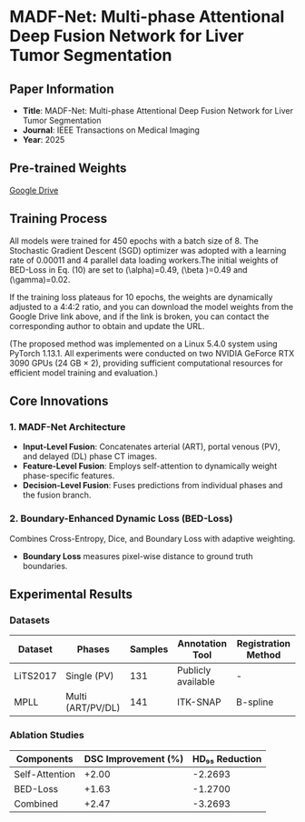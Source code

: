 # MADF-Net: Multi-phase Attentional Deep Fusion Network for Liver Tumor Segmentation  

## Paper Information  
- **Title**: MADF-Net: Multi-phase Attentional Deep Fusion Network for Liver Tumor Segmentation  
- **Journal**: IEEE Transactions on Medical Imaging  
- **Year**: 2025 

## Pre-trained Weights  
[Google Drive](https://drive.google.com/drive/folders/1FSgOOqEkdjfBTvYudSf9NAxIwG3CxWxW?usp=drive_link)  

## Training Process

All models were trained for 450 epochs with a batch size of 8. The Stochastic Gradient Descent (SGD) optimizer was adopted with a learning rate of 0.00011 and 4 parallel data loading workers.The initial weights of BED-Loss in Eq. (10) are set to \(\alpha\)=0.49, \(\beta \)=0.49 and \(\gamma\)=0.02. 

If the training loss plateaus for 10 epochs, the weights are dynamically adjusted to a 4:4:2 ratio, and you can download the model weights from the Google Drive link above, and if the link is broken, you can contact the corresponding author to obtain and update the URL.

(The proposed method was implemented on a Linux 5.4.0 system using PyTorch 1.13.1. All experiments were conducted on two NVIDIA GeForce RTX 3090 GPUs (24 GB × 2), providing sufficient computational resources for efficient model training and evaluation.)

## Core Innovations  
### 1. MADF-Net Architecture  
- **Input-Level Fusion**: Concatenates arterial (ART), portal venous (PV), and delayed (DL) phase CT images. 
- **Feature-Level Fusion**: Employs self-attention to dynamically weight phase-specific features.
- **Decision-Level Fusion**: Fuses predictions from individual phases and the fusion branch.  

### 2. Boundary-Enhanced Dynamic Loss (BED-Loss)  
Combines Cross-Entropy, Dice, and Boundary Loss with adaptive weighting. 

- **Boundary Loss** measures pixel-wise distance to ground truth boundaries. 

## Experimental Results  
### Datasets  
| Dataset | Phases       | Samples | Annotation Tool | Registration Method |  
|---------|--------------|---------|-----------------|---------------------|  
| LiTS2017| Single (PV)  | 131     | Publicly available | -                   |  
| MPLL    | Multi (ART/PV/DL) | 141   | ITK-SNAP        | B-spline            |  

### Ablation Studies  
| Components       | DSC Improvement (%) | HD₉₅ Reduction |  
|------------------|---------------------|----------------|  
| Self-Attention   | +2.00               | -2.2693        |  
| BED-Loss         | +1.63               | -1.2700        |  
| Combined         | +2.47               | -3.2693        |  





